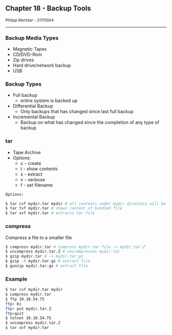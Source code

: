 ## Chapter 18 - Backup Tools

<small>Philipp Moritzer - 21170004</small>
<hr/>

### Backup Media Types

- Magnetic Tapes
- CD/DVD-Rom
- Zip drives
- Hard drive/network backup
- USB


### Backup Types

- Full backup
  - entire system is backed up
- Differential Backup
  - Only backups that has changed since last full backup
- Incremental Backup
  - Backup on what has changed since the completion of any type of backup

### tar
- Tape Archive
- Options:
  - c - create
  - t - show contents
  - x - extract
  - v - verbose
  - f - set filename
```bash
Options:

$ tar cvf mydir.tar mydir # all contents under mydir directory will be bundled to mydir.tar
$ tar tvf mydir.tar # shows content of bundled file
$ tar xvf mydir.tar # extracts tar file
```

### compress
Compress a file to a smaller file
```bash
$ compress mydir.tar # compress mydir.tar file -> mydir.tar.Z
$ uncompress mydir.tar.Z # uncrompresses mydir.tar
$ gzip mydir.tar # -> mydir.tar.gz
$ gzip -d mydir.tar.gz # extract file
$ gunzip mydir.tar.gz # extract file
```

### Example
```bash
$ tar cvf mydir.tar mydir
$ compress mydir.tar
$ ftp 10.10.54.75
ftp> bi
ftp> put mydir.tar.Z
ftp>quit
$ telnet 10.10.54.75
$ uncompress mydir.tar.Z
$ tar xvf mydir.tar
```